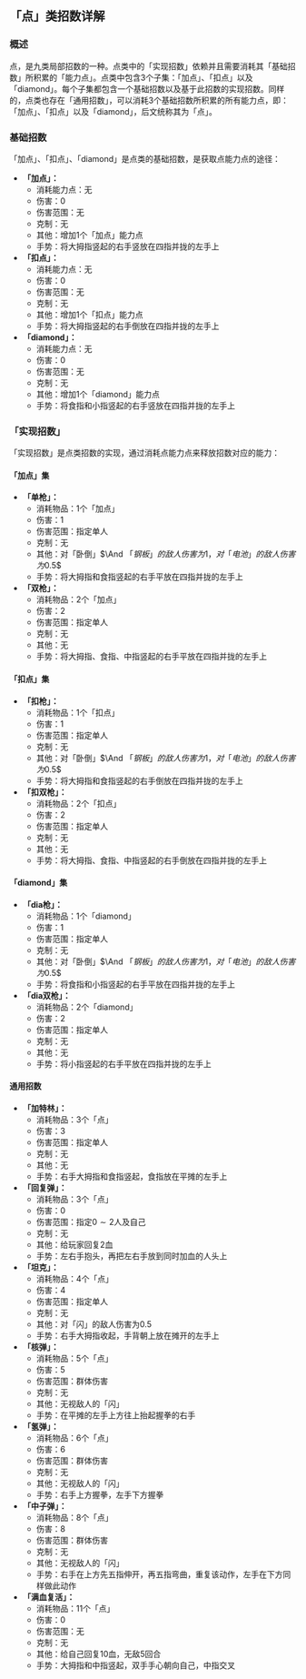 ## 「点」类招数详解
### 概述
点，是九类局部招数的一种。点类中的「实现招数」依赖并且需要消耗其「基础招数」所积累的「能力点」。点类中包含$3$个子集：「加点」、「扣点」以及「diamond」。每个子集都包含一个基础招数以及基于此招数的实现招数。同样的，点类也存在「通用招数」，可以消耗3个基础招数所积累的所有能力点，即：「加点」、「扣点」以及「diamond」，后文统称其为「点」。

### 基础招数
「加点」、「扣点」、「diamond」是点类的基础招数，是获取点能力点的途径：
- **「加点」：**
    - 消耗能力点：无
    - 伤害：$0$
    - 伤害范围：无
    - 克制：无
    - 其他：增加$1$个「加点」能力点
    - 手势：将大拇指竖起的右手竖放在四指并拢的左手上
- **「扣点」：**
    - 消耗能力点：无
    - 伤害：$0$
    - 伤害范围：无
    - 克制：无
    - 其他：增加$1$个「扣点」能力点
    - 手势：将大拇指竖起的右手倒放在四指并拢的左手上
- **「diamond」：**
    - 消耗能力点：无
    - 伤害：$0$
    - 伤害范围：无
    - 克制：无
    - 其他：增加$1$个「diamond」能力点
    - 手势：将食指和小指竖起的右手竖放在四指并拢的左手上

### 「实现招数」
「实现招数」是点类招数的实现，通过消耗点能力点来释放招数对应的能力：

#### 「加点」集
- **「单枪」：**
    - 消耗物品：$1$个「加点」
    - 伤害：$1$
    - 伤害范围：指定单人
    - 克制：无
    - 其他：对「卧倒」$\And $「钢板」的敌人伤害为$1$，对「电池」的敌人伤害为$0.5$
    - 手势：将大拇指和食指竖起的右手平放在四指并拢的左手上
- **「双枪」：**
    - 消耗物品：$2$个「加点」
    - 伤害：$2$
    - 伤害范围：指定单人
    - 克制：无
    - 其他：无
    - 手势：将大拇指、食指、中指竖起的右手平放在四指并拢的左手上

#### 「扣点」集
- **「扣枪」：**
    - 消耗物品：$1$个「扣点」
    - 伤害：$1$
    - 伤害范围：指定单人
    - 克制：无
    - 其他：对「卧倒」$\And $「钢板」的敌人伤害为$1$，对「电池」的敌人伤害为$0.5$
    - 手势：将大拇指和食指竖起的右手倒放在四指并拢的左手上
- **「扣双枪」：**
    - 消耗物品：$2$个「扣点」
    - 伤害：$2$
    - 伤害范围：指定单人
    - 克制：无
    - 其他：无
    - 手势：将大拇指、食指、中指竖起的右手倒放在四指并拢的左手上

#### 「diamond」集
- **「dia枪」：**
    - 消耗物品：$1$个「diamond」
    - 伤害：$1$
    - 伤害范围：指定单人
    - 克制：无
    - 其他：对「卧倒」$\And $「钢板」的敌人伤害为$1$，对「电池」的敌人伤害为$0.5$
    - 手势：将食指和小指竖起的右手平放在四指并拢的左手上
- **「dia双枪」：**
    - 消耗物品：$2$个「diamond」
    - 伤害：$2$
    - 伤害范围：指定单人
    - 克制：无
    - 其他：无
    - 手势：将小指竖起的右手平放在四指并拢的左手上

#### 通用招数
- **「加特林」：**
    - 消耗物品：$3$个「点」
    - 伤害：$3$
    - 伤害范围：指定单人
    - 克制：无
    - 其他：无
    - 手势：右手大拇指和食指竖起，食指放在平摊的左手上
- **「回复弹」：**
    - 消耗物品：$3$个「点」
    - 伤害：$0$
    - 伤害范围：指定$0 \sim 2$人及自己
    - 克制：无
    - 其他：给玩家回复$2$血
    - 手势：左右手抱头，再把左右手放到同时加血的人头上
- **「坦克」：**
    - 消耗物品：$4$个「点」
    - 伤害：$4$
    - 伤害范围：指定单人
    - 克制：无
    - 其他：对「闪」的敌人伤害为$0.5$
    - 手势：右手大拇指收起，手背朝上放在摊开的左手上
- **「核弹」：**
    - 消耗物品：$5$个「点」
    - 伤害：$5$
    - 伤害范围：群体伤害
    - 克制：无
    - 其他：无视敌人的「闪」
    - 手势：在平摊的左手上方往上抬起握拳的右手
- **「氢弹」：**
    - 消耗物品：$6$个「点」
    - 伤害：$6$
    - 伤害范围：群体伤害
    - 克制：无
    - 其他：无视敌人的「闪」
    - 手势：右手上方握拳，左手下方握拳
- **「中子弹」：**
    - 消耗物品：$8$个「点」
    - 伤害：$8$
    - 伤害范围：群体伤害
    - 克制：无
    - 其他：无视敌人的「闪」
    - 手势：右手在上方先五指伸开，再五指弯曲，重复该动作，左手在下方同样做此动作
- **「满血复活」：**
    - 消耗物品：$11$个「点」
    - 伤害：$0$
    - 伤害范围：无
    - 克制：无
    - 其他：给自己回复$10$血，无敌$5$回合
    - 手势：大拇指和中指竖起，双手手心朝向自己，中指交叉